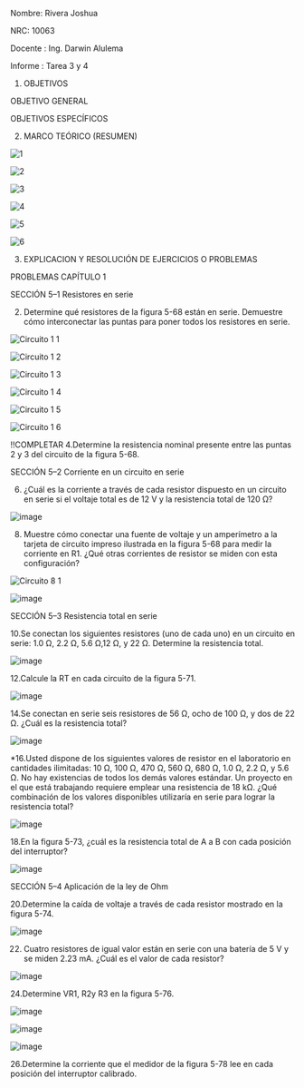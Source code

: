 Nombre: Rivera Joshua

NRC: 10063

Docente : Ing. Darwin Alulema

Informe : Tarea 3 y 4

  1. OBJETIVOS

  OBJETIVO GENERAL
  
  OBJETIVOS ESPECÍFICOS

  2. MARCO TEÓRICO (RESUMEN)

  ![1](https://user-images.githubusercontent.com/116693260/203118555-81191b17-adfa-479b-b0a2-fbd9731c1263.jpg)
  
  ![2](https://user-images.githubusercontent.com/116693260/203118559-879aabd4-f022-422c-8269-6736b672cbf2.jpg)

  ![3](https://user-images.githubusercontent.com/116693260/203118561-fefa0187-67f9-4dde-85d0-ffed371dfa3c.jpg)

  ![4](https://user-images.githubusercontent.com/116693260/203118564-315cbb49-f2ca-469d-b36d-7a5e3913e59d.jpg)
  
  ![5](https://user-images.githubusercontent.com/116693260/203118566-a0136833-3ed1-4a3c-8ec8-4270efb65b45.jpg)
  
  ![6](https://user-images.githubusercontent.com/116693260/203118570-e56524e1-41b1-4ecb-a481-552f59abb3fe.jpg)
  
  3. EXPLICACION Y RESOLUCIÓN DE EJERCICIOS O PROBLEMAS
  
  PROBLEMAS CAPÍTULO 1

  SECCIÓN 5–1 Resistores en serie

  2. Determine qué resistores de la figura 5-68 están en serie. Demuestre cómo interconectar las puntas para poner todos los resistores en serie.
  
  ![Circuito 1 1](https://user-images.githubusercontent.com/116693260/203089763-d0e2c6af-10fe-4acd-ae50-02dbf932d043.jpg)
  
  ![Circuito 1 2](https://user-images.githubusercontent.com/116693260/203089788-e10b6005-e459-4234-8077-c7e79c01e625.jpg)
  
  ![Circuito 1 3](https://user-images.githubusercontent.com/116693260/203089790-26a42b6c-1dd0-4fb6-b408-fce5c3b5e796.jpg)
  
  ![Circuito 1 4](https://user-images.githubusercontent.com/116693260/203089791-0ee83d52-f522-45ed-be62-b80391008621.jpg)
  
  ![Circuito 1 5](https://user-images.githubusercontent.com/116693260/203089792-2c478f37-65f4-4538-9fd1-7648f73ca3f2.jpg)
  
  ![Circuito 1 6](https://user-images.githubusercontent.com/116693260/203089794-acf49e09-1293-4395-a7fa-f65d85a7b6ef.jpg)

  !!COMPLETAR
  4.Determine la resistencia nominal presente entre las puntas 2 y 3 del circuito de la figura 5-68.
  
  SECCIÓN 5–2 Corriente en un circuito en serie

  6. ¿Cuál es la corriente a través de cada resistor dispuesto en un circuito en serie si el voltaje total es de 12 V y la resistencia total de 120 Ω?

  ![image](https://user-images.githubusercontent.com/116693260/203127186-17cedae7-6568-4cdc-8dcd-638028003ced.png)
  
  8. Muestre cómo conectar una fuente de voltaje y un amperímetro a la tarjeta de circuito impreso ilustrada en la figura 5-68 para medir la corriente en R1. ¿Qué otras corrientes de resistor se miden con esta configuración?
  
  ![Circuito 8 1](https://user-images.githubusercontent.com/116693260/203127485-28f96f9f-77c3-4634-ae62-773a9395c61d.jpg)

  ![image](https://user-images.githubusercontent.com/116693260/203127548-8d6311f1-d0d5-4ba5-a92d-745d7cfb011f.png)

  SECCIÓN 5–3 Resistencia total en serie 

  10.Se conectan los siguientes resistores (uno de cada uno) en un circuito en serie: 1.0 Ω, 2.2 Ω, 5.6 Ω,12 Ω, y 22 Ω. Determine la resistencia total.

  ![image](https://user-images.githubusercontent.com/116693260/203127716-9df70685-383c-44a2-86f1-bb00df119b1f.png)

  12.Calcule la RT en cada circuito de la figura 5-71. 
  
  ![image](https://user-images.githubusercontent.com/116693260/203127824-72175c6f-561b-4d8c-86bd-bbc14bfbd45d.png)
  
  14.Se conectan en serie seis resistores de 56 Ω, ocho de 100 Ω, y dos de 22 Ω. ¿Cuál es la resistencia total?
  
  ![image](https://user-images.githubusercontent.com/116693260/203127889-ec5ea4ba-e42c-430b-9081-601d76f85803.png)

  *16.Usted dispone de los siguientes valores de resistor en el laboratorio en cantidades ilimitadas: 10 Ω, 100 Ω, 470 Ω, 560 Ω, 680 Ω, 1.0 Ω, 2.2 Ω, y 5.6 Ω. No hay existencias de todos los demás valores estándar. Un proyecto en el que está trabajando requiere emplear una resistencia de 18 kΩ. ¿Qué combinación de los valores disponibles utilizaría en serie para lograr la resistencia total?
  
   ![image](https://user-images.githubusercontent.com/116693260/203128013-74424b5b-35b0-4555-8456-e9323b3a30b7.png)

  18.En la figura 5-73, ¿cuál es la resistencia total de A a B con cada posición del interruptor?
  
  ![image](https://user-images.githubusercontent.com/116693260/203128079-0ffb9f0a-6976-4283-bab7-3f7b0ae1e03a.png)

  SECCIÓN 5–4 Aplicación de la ley de Ohm
  
  20.Determine la caída de voltaje a través de cada resistor mostrado en la figura 5-74.

  ![image](https://user-images.githubusercontent.com/116693260/203128168-d117c7ec-6bcd-4628-98d4-5d8f05c4833f.png)

  22. Cuatro resistores de igual valor están en serie con una batería de 5 V y se miden 2.23 mA. ¿Cuál es el valor de cada resistor?

  ![image](https://user-images.githubusercontent.com/116693260/203128234-c79d0382-9385-4633-90d0-cf5f3de35a45.png)

  24.Determine VR1, R2y R3 en la figura 5-76.

  ![image](https://user-images.githubusercontent.com/116693260/203128321-ce33c13a-24b0-4222-8837-3958b284f0be.png)
  
  ![image](https://user-images.githubusercontent.com/116693260/203128362-ba60d751-c4f1-4f58-bd6e-b24f2e4e55e6.png)

  ![image](https://user-images.githubusercontent.com/116693260/203128407-791dcbc7-4b45-493e-8db8-51bbd71f1bee.png)

  26.Determine la corriente que el medidor de la figura 5-78 lee en cada posición del interruptor calibrado.
